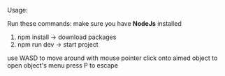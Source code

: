 Usage:

Run these commands:
make sure you have **NodeJs** installed
1. npm install -> download packages
2. npm run dev -> start project 

use WASD to move around with mouse pointer
click onto aimed object to open object's menu
press P to escape